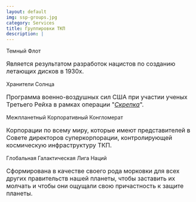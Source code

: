 ```yaml
---
layout: default
img: ssp-groups.jpg
category: Services
title: Группировки ТКП
description: |
---
```


<div>
  <!-- Dark Fleet -->
  <a class="tip" title="Dark Fleet">
    Темный Флот
  </a>
  <p style="font-size: 16px;">
    Является результатом разработок нацистов по созданию летающих дисков в 1930х.
  </p>

  <!-- Solar Warden -->
  <a class="tip" title="Solar Warden">
    Хранители Солнца
  </a>
  <p style="font-size: 16px;">
    Программа военно-воздушных сил США при участии ученых Третьего Рейха в рамках операции "<i><a href="https://ru.wikipedia.org/wiki/%D0%9E%D0%BF%D0%B5%D1%80%D0%B0%D1%86%D0%B8%D1%8F_%C2%AB%D0%A1%D0%BA%D1%80%D0%B5%D0%BF%D0%BA%D0%B0%C2%BB" title="операция Скрепка">Скрепка</a></i>".
  </p>

  <!-- Interplanetary Corporate Conglomerate -->
  <a class="tip" title="Interplanetary Corporate Conglomerate">
    Межпланетный Корпоративный Конгломерат
  </a>
  <p style="font-size: 16px;">
    Корпорации по всему миру, которые имеют представителей в Совете директоров суперкорпорации, контролирующей космическую инфраструктуру ТКП.
  </p>

  <!-- Global Galactic League of Nations -->
  <a class="tip" title="Global Galactic League of Nations">
    Глобальная Галактическая Лига Наций
  </a>
  <p style="font-size: 16px;">
    Сформирована в качестве своего рода морковки для всех других правительств нашей планеты, чтобы заставить их молчать и чтобы они ощущали свою причастность к защите планеты.
  </p>

</div>
